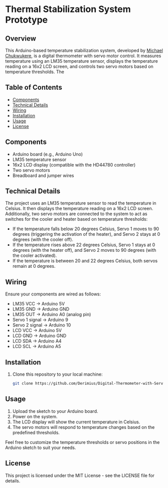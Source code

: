 # Thermal Stabilization System Prototype


## Overview
This Arduino-based temperature stabilization system, developed by [Michael Chukwukere](https://www.linkedin.com/in/chxxvo/), is a digital thermometer with servo motor control. It measures temperature using an LM35 temperature sensor, displays the temperature reading on a 16x2 LCD screen, and controls two servo motors based on temperature thresholds. The 

## Table of Contents
- [Components](#components)
- [Technical Details](#technical-details)
- [Wiring](#wiring)
- [Installation](#installation)
- [Usage](#usage)
- [License](#license)

## Components
- Arduino board (e.g., Arduino Uno)
- LM35 temperature sensor
- 16x2 LCD display (compatible with the HD44780 controller)
- Two servo motors
- Breadboard and jumper wires

## Technical Details
The project uses an LM35 temperature sensor to read the temperature in Celsius. It then displays the temperature reading on a 16x2 LCD screen. Additionally, two servo motors are connected to the system to act as switches for the cooler and heater based on temperature thresholds:
- If the temperature falls below 20 degrees Celsius, Servo 1 moves to 90 degrees (triggering the activation of the heater), and Servo 2 stays at 0 degrees (with the cooler off).
- If the temperature rises above 22 degrees Celsius, Servo 1 stays at 0 degrees (with the heater off), and Servo 2 moves to 90 degrees (with the cooler activated).
- If the temperature is between 20 and 22 degrees Celsius, both servos remain at 0 degrees.

## Wiring
Ensure your components are wired as follows:
- LM35 VCC -> Arduino 5V
- LM35 GND -> Arduino GND
- LM35 OUT -> Arduino A0 (analog pin)
- Servo 1 signal -> Arduino 9
- Servo 2 signal -> Arduino 10
- LCD VCC -> Arduino 5V
- LCD GND -> Arduino GND
- LCD SDA -> Arduino A4
- LCD SCL -> Arduino A5

## Installation
1. Clone this repository to your local machine:

   ```bash
   git clone https://github.com/Derimius/Digital-Thermometer-with-Servo-Control.git

## Usage 
1. Upload the sketch to your Arduino board.
2. Power on the system.
3. The LCD display will show the current temperature in Celsius.
4. The servo motors will respond to temperature changes based on the predefined thresholds.

Feel free to customize the temperature thresholds or servo positions in the Arduino sketch to suit your needs.

## License
This project is licensed under the MIT License - see the LICENSE file for details.
